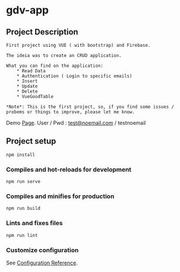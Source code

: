 # gdv-app


## Project Description
```
First project using VUE ( with bootstrap) and Firebase.

The ideia was to create an CRUD application.

What you can find on the application:
    * Read Data
    * Authentication ( Login to specific emails) 
    * Insert 
    * Update
    * Delete
    * VueGoodTable

*Note*: This is the first project, so, if you find some issues / probems or things to improve, please let me know.
```
Demo [Page](https://cli.vuejs.org/config/).
    User / Pwd : test@noemail.com / testnoemail
   



## Project setup
```
npm install
```

### Compiles and hot-reloads for development
```
npm run serve
```

### Compiles and minifies for production
```
npm run build
```

### Lints and fixes files
```
npm run lint
```

### Customize configuration
See [Configuration Reference](https://cli.vuejs.org/config/).
